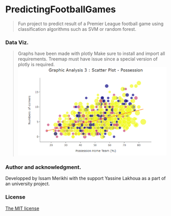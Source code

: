 # PredictingFootballGames

> Fun project to predict result of a Premier League football game using classification algorithms such as SVM or random forest.

###  Data Viz.
> Graphs have been made with plotly
> Make sure to install and import all requirements. Treemap must have issue since a special version of plotly is required.
![](images/graph.png)

###  Author and acknowledgment.
  
Developped by Issam Merikhi with the support Yassine Lakhoua as a part of an university project.

###  License

[The MIT license](https://github.com/IssamMerikhi/PredictingFootballGames/edit/main/LICENSE)
